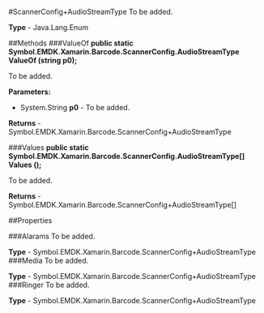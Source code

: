 #ScannerConfig+AudioStreamType
To be added.

**Type** - Java.Lang.Enum

##Methods
###ValueOf
**public static Symbol.EMDK.Xamarin.Barcode.ScannerConfig.AudioStreamType ValueOf (string p0);**

To be added.

**Parameters:** 

* System.String **p0** - To be added.

**Returns** - Symbol.EMDK.Xamarin.Barcode.ScannerConfig+AudioStreamType

###Values
**public static Symbol.EMDK.Xamarin.Barcode.ScannerConfig.AudioStreamType[] Values ();**

To be added.


**Returns** - Symbol.EMDK.Xamarin.Barcode.ScannerConfig+AudioStreamType[]

##Properties

###Alarams
To be added.

**Type** - Symbol.EMDK.Xamarin.Barcode.ScannerConfig+AudioStreamType
###Media
To be added.

**Type** - Symbol.EMDK.Xamarin.Barcode.ScannerConfig+AudioStreamType
###Ringer
To be added.

**Type** - Symbol.EMDK.Xamarin.Barcode.ScannerConfig+AudioStreamType


